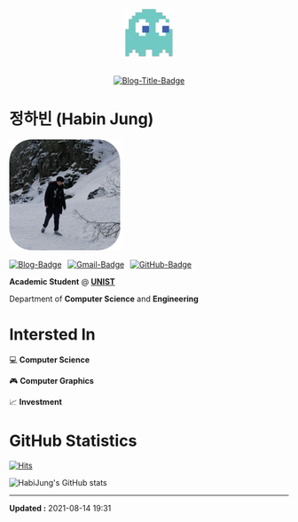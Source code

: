 <div align="center">
<img src="logo-88x88.png">
<br><br>

[![Blog-Title-Badge](https://img.shields.io/badge/-::_BIN___::-70CAC3?style=for-the-badge)](https://habijung.github.io)
<br>
</div>


# 정하빈 (Habin Jung)

<img src="profile-rounded-500x500.png" width="200" height="200">

[![Blog-Badge](https://img.shields.io/badge/-Blog-brightgreen?logo=jekyll&style=flat)](https://habijung.github.io)&ensp;
[![Gmail-Badge](https://img.shields.io/badge/-Gmail-EA4335?logo=Gmail&logoColor=white&style=flat)](mailto:habijung0@gmail.com)&ensp;
[![GitHub-Badge](https://img.shields.io/badge/-GitHub-181717?logo=github&style=flat)](https://github.com/HabiJung)

**Academic Student** @ [**UNIST**](https://unist.ac.kr)

Department of **Computer Science** and **Engineering**


# Intersted In

:computer: **Computer Science**

:video_game: **Computer Graphics**

:chart_with_upwards_trend: **Investment**


# GitHub Statistics

[![Hits](https://hits.seeyoufarm.com/api/count/incr/badge.svg?url=https%3A%2F%2Fgithub.com%2FHabiJung&count_bg=%2378AFE1&title_bg=%23555555&icon=github.svg&icon_color=%23E7E7E7&title=HabiJung&edge_flat=false)](https://hits.seeyoufarm.com)

![HabiJung's GitHub stats](https://github-readme-stats.vercel.app/api?username=HabiJung&show_icons=true&theme=dracula&hide=prs,issues&count_private=true)

---
**Updated :** 2021-08-14 19:31
